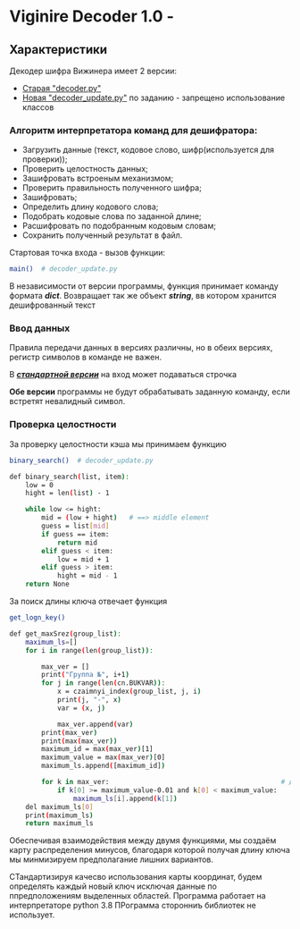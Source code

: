 # Viginire Decoder 1.0 -

## Характеристики

Декодер шифра Вижинера имеет 2 версии:
- [Старая "decoder.py"](decoder.py) 
- [Новая "decoder_update.py"](decoder_update.py) 
по заданию - запрещено использование классов



### Алгоритм интерпретатора команд для дешифратора:
- Загрузить данные (текст, кодовое слово, шифр(используется для проверки));
- Проверить целостность данных;
- Зашифровать встроеным механизмом;
- Проверить правильность полученного шифра;
- Зашифровать;
- Определить длину кодового слова;
- Подобрать кодовые слова по заданной длине;
- Расшифровать по подобранным кодовым словам;
- Сохранить полученный результат в файл.

Стартовая точка входа - вызов функции: 
```sh
main()  # decoder_update.py
```

В независимости от версии программы, функция принимает команду формата ***dict***.
Возвращает так же объект ***string***, вв котором хранится дешифрованный текст

### Ввод данных

Правила передачи данных в версиях различны, но в обеих версиях, регистр символов в команде не важен.

В [***стандартной версии***](decoder.py) на вход может подаваться строчка

**Обе версии** программы не будут обрабатывать заданную команду, если встретят невалидный символ.


### Проверка целостности

За проверку целостности кэша мы принимаем функцию 

```sh
binary_search()  # decoder_update.py
```

```sh
def binary_search(list, item):
    low = 0
    hight = len(list) - 1

    while low <= hight:
        mid = (low + hight)   # ==> middle element
        guess = list[mid]
        if guess == item:
            return mid
        elif guess < item:
            low = mid + 1
        elif guess > item:
            hight = mid - 1
    return None
```


За поиск длины ключа отвечает функция

```sh
get_logn_key()
```

```sh
def get_maxSrez(group_list):
	maximum_ls=[]
	for i in range(len(group_list)):

		max_ver = []
		print("Группа №", i+1)
		for j in range(len(cn.BUKVAR)):
			x = czaimnyi_index(group_list, j, i)
			print(j, "-", x)
			var = (x, j)

			max_ver.append(var)
		print(max_ver)
		print(max(max_ver))
		maximum_id = max(max_ver)[1]
		maximum_value = max(max_ver)[0]
		maximum_ls.append([maximum_id])

		for k in max_ver:											# добавляем те что удовлетворяют условию
			if k[0] >= maximum_value-0.01 and k[0] < maximum_value:
				maximum_ls[i].append(k[1])
	del maximum_ls[0]
	print(maximum_ls)
	return maximum_ls
```

Обеспечивая взаимодействия между двумя функциями, мы создаём карту распределения минусов, благодаря которой получая длину ключа мы минмизируем предполагание лишних вариантов.

СТандартизируя качесво использования карты координат, будем определять каждый новый ключ исключая данные по ппредположениям выделенных областей.
Программа работает на интерпретаторе python 3.8
ПРограмма сторонниъ библиотек не использует.
